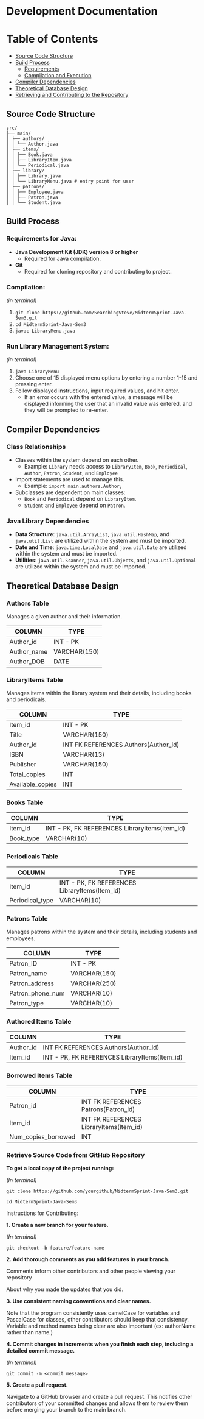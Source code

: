 # Development Documentation

# Table of Contents

- [Source Code Structure](#source-code-structure)
- [Build Process](#build-process)
  - [Requirements](#requirements)
  - [Compilation and Execution](#compilation-and-execution)
- [Compiler Dependencies](#compiler-dependencies)
- [Theoretical Database Design](#theoretical-database-design)
- [Retrieving and Contributing to the Repository](#retrieving-and-contributing-to-the-repository)

## Source Code Structure
```
src/
├── main/
│ ├── authors/
│ │ └── Author.java
│ ├── items/
│ │ ├── Book.java
│ │ ├── LibraryItem.java
│ │ └── Periodical.java
│ ├── library/
│ │ ├── Library.java
│ │ └── LibraryMenu.java # entry point for user
│ ├── patrons/
│ │ ├── Employee.java
│ │ ├── Patron.java
│ │ └── Student.java
```

## Build Process

### Requirements for Java:
- **Java Development Kit (JDK) version 8 or higher**
  - Required for Java compilation.
- **Git**
  - Required for cloning repository and contributing to project.

### Compilation:
_(in terminal)_
1. `git clone https://github.com/SearchingSteve/MidtermSprint-Java-Sem3.git`
2. `cd MidtermSprint-Java-Sem3`
3. `javac LibraryMenu.java`

### Run Library Management System:
_(in terminal)_
1. `java LibraryMenu`
2. Choose one of 15 displayed menu options by entering a number 1-15 and pressing enter.
3. Follow displayed instructions, input required values, and hit enter.
   - If an error occurs with the entered value, a message will be displayed informing the user that an invalid value was entered, and they will be prompted to re-enter.

## Compiler Dependencies

### Class Relationships
- Classes within the system depend on each other.
  - Example: `Library` needs access to `LibraryItem`, `Book`, `Periodical`, `Author`, `Patron`, `Student`, and `Employee`
- Import statements are used to manage this.
  - Example: `import main.authors.Author;`
- Subclasses are dependent on main classes:
  - `Book` and `Periodical` depend on `LibraryItem`.
  - `Student` and `Employee` depend on `Patron`.

### Java Library Dependencies
- **Data Structure**: `java.util.ArrayList`, `java.util.HashMap`, and `java.util.List` are utilized within the system and must be imported.
- **Date and Time**: `java.time.LocalDate` and `java.util.Date` are utilized within the system and must be imported.
- **Utilities**: `java.util.Scanner`, `java.util.Objects`, and `java.util.Optional` are utilized within the system and must be imported.

## Theoretical Database Design

### Authors Table
Manages a given author and their information.

| COLUMN      | TYPE       |
|-------------|------------|
| Author_id   | INT - PK   |
| Author_name | VARCHAR(150) |
| Author_DOB  | DATE       |

### LibraryItems Table
Manages items within the library system and their details, including books and periodicals.

| COLUMN          | TYPE                |
|-----------------|---------------------|
| Item_id         | INT - PK            |
| Title           | VARCHAR(150)        |
| Author_id       | INT FK REFERENCES Authors(Author_id) |
| ISBN            | VARCHAR(13)         |
| Publisher       | VARCHAR(150)        |
| Total_copies    | INT                 |
| Available_copies | INT                |

### Books Table

| COLUMN          | TYPE                 |
|-----------------|----------------------|
| Item_id       | INT - PK, FK REFERENCES LibraryItems(Item_id)             |
| Book_type | VARCHAR(10)         |

### Periodicals Table
| COLUMN          | TYPE                 |
|-----------------|----------------------|
| Item_id       | INT - PK, FK REFERENCES LibraryItems(Item_id)             |
| Periodical_type | VARCHAR(10)         |

### Patrons Table
Manages patrons within the system and their details, including students and employees.

| COLUMN          | TYPE                 |
|-----------------|----------------------|
| Patron_ID       | INT - PK             |
| Patron_name     | VARCHAR(150)         |
| Patron_address  | VARCHAR(250)         |
| Patron_phone_num | VARCHAR(10)         |
| Patron_type | VARCHAR(10)         |

<!-- Junctions for handling many to many -->
### Authored Items Table
| COLUMN          | TYPE                               |
|-----------------|------------------------------------|
| Author_id     | INT FK REFERENCES Authors(Author_id) | References the author                       |
| Item_id         | INT - PK, FK REFERENCES LibraryItems(Item_id) |

### Borrowed Items Table
| COLUMN             | TYPE                            |
|--------------------|---------------------------------|
| Patron_id          | INT FK REFERENCES Patrons(Patron_id) | 
| Item_id            | INT FK REFERENCES LibraryItems(Item_id) |
| Num_copies_borrowed | INT                            |
                   

### Retrieve Source Code from GitHub Repository

**To get a local copy of the project running:**

_(In terminal)_

`` git clone https://github.com/yourgithub/MidtermSprint-Java-Sem3.git ``

`cd MidtermSprint-Java-Sem3`

Instructions for Contributing:

**1. Create a new branch for your feature.**

_(In terminal)_

`git checkout -b feature/feature-name`

**2. Add thorough comments as you add features in your branch.**

Comments inform other contributors and other people viewing your repository

About why you made the updates that you did.

**3. Use consistent naming conventions and clear names.**

Note that the program consistently uses camelCase for variables and PascalCase for classes, other contributors should keep that consistency. Variable and method names being clear are also important (ex: authorName rather than name.)

**4. Commit changes in increments when you finish each step, including a detailed commit message.**

_(In terminal)_

`git commit -m <commit message>`

**5. Create a pull request.**

Navigate to a GitHub browser and create a pull request. This notifies other contributors of your committed changes and allows them to review them before merging your branch to the main branch.


